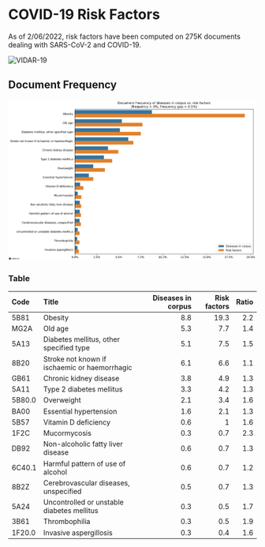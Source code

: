 # COVID-19 Risk Factors



As of 2/06/2022, risk factors have been computed on 275K documents dealing with SARS-CoV-2 and COVID-19.

![VIDAR-19](https://vidar19.eu.pythonanywhere.com/assets/img/vidar_wm2.png)

## Document Frequency

![document frequency](./covid-19-risk-factors.png)

### Table

| Code   | Title                                         | Diseases in corpus | Risk factors | Ratio |
| :----- | :-------------------------------------------- | -----------------: | -----------: | ----: |
| 5B81   | Obesity                                       |                8.8 |         19.3 |   2.2 |
| MG2A   | Old age                                       |                5.3 |          7.7 |   1.4 |
| 5A13   | Diabetes mellitus, other specified type       |                5.1 |          7.5 |   1.5 |
| 8B20   | Stroke not known if ischaemic or haemorrhagic |                6.1 |          6.6 |   1.1 |
| GB61   | Chronic kidney disease                        |                3.8 |          4.9 |   1.3 |
| 5A11   | Type 2 diabetes mellitus                      |                3.3 |          4.2 |   1.3 |
| 5B80.0 | Overweight                                    |                2.1 |          3.4 |   1.6 |
| BA00   | Essential hypertension                        |                1.6 |          2.1 |   1.3 |
| 5B57   | Vitamin D deficiency                          |                0.6 |            1 |   1.6 |
| 1F2C   | Mucormycosis                                  |                0.3 |          0.7 |   2.3 |
| DB92   | Non-alcoholic fatty liver disease             |                0.6 |          0.7 |   1.3 |
| 6C40.1 | Harmful pattern of use of alcohol             |                0.6 |          0.7 |   1.2 |
| 8B2Z   | Cerebrovascular diseases, unspecified         |                0.5 |          0.7 |   1.3 |
| 5A24   | Uncontrolled or unstable diabetes mellitus    |                0.3 |          0.5 |   1.7 |
| 3B61   | Thrombophilia                                 |                0.3 |          0.5 |   1.9 |
| 1F20.0 | Invasive aspergillosis                        |                0.3 |          0.4 |   1.6 |
